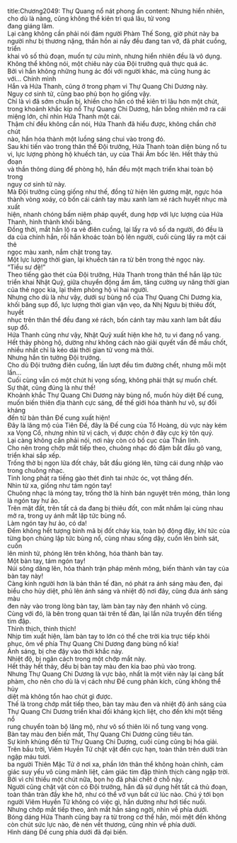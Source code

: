 title:Chương2049: Thự Quang nổ nát phong ấn
content:
Nhưng hiển nhiên, cho dù là nàng, cũng không thể kiên trì quá lâu, tử vong<br>đang giáng lâm.<br>Lại càng không cần phải nói đám người Phàm Thế Song, giờ phút này ba<br>người như bị thương nặng, thần hồn ai nấy đều đang tan vỡ, đã phát cuồng, triển<br>khai vô số thủ đoạn, muốn tự cứu mình, nhưng hiển nhiên đều là vô dụng.<br>Không thể không nói, một chiêu này của Đội trưởng quả thực quá ác.<br>Bởi vì hắn không những hung ác đối với người khác, mà cũng hung ác<br>với… Chính mình<br>Hắn và Hứa Thanh, cũng ở trong phạm vi Thự Quang Chi Dương này.<br>Nguy cơ sinh tử, cũng bao phủ bọn họ giống vậy.<br>Chỉ là vì đã sớm chuẩn bị, khiến cho hắn có thể kiên trì lâu hơn một chút,<br>trong khoảnh khắc kíp nổ Thự Quang Chi Dương, hắn bỗng nhiên mở ra cái<br>miệng lớn, chỉ nhìn Hứa Thanh một cái.<br>Thậm chí đều không cần nói, Hứa Thanh đã hiểu được, không chần chờ chút<br>nào, hắn hóa thành một luồng sáng chui vào trong đó.<br>Sau khi tiến vào trong thân thể Đội trưởng, Hứa Thanh toàn diện bùng nổ tu<br>vi, lực lượng phòng hộ khuếch tán, uy của Thái Âm bốc lên. Hết thảy thủ đoạn<br>và thần thông dùng để phòng hộ, hắn đều một mạch triển khai toàn bộ trong<br>nguy cơ sinh tử này.<br>Mà Đội trưởng cũng giống như thế, đồng tử hiện lên gương mặt, ngực hóa<br>thành vòng xoáy, có bốn cái cánh tay màu xanh lam xé rách huyết nhục mà xuất<br>hiện, nhanh chóng bấm niệm pháp quyết, dung hợp với lực lượng của Hứa<br>Thanh, hình thành khối băng.<br>Đồng thời, mắt hắn lộ ra vẻ điên cuồng, lại lấy ra vô số da người, đó đều là<br>da của chính hắn, rồi hắn khoác toàn bộ lên người, cuối cùng lấy ra một cái thẻ<br>ngọc màu xanh, nắm chặt trong tay.<br>Một lực lượng thời gian, lại khuếch tán ra từ bên trong thẻ ngọc này.<br>“Tiểu sư đệ!”<br>Theo tiếng gào thét của Đội trưởng, Hứa Thanh trong thân thể hắn lập tức<br>triển khai Nhật Quỹ, giữa chuyển động ầm ầm, tăng cường uy năng thời gian<br>của thẻ ngọc kia, lại thêm phòng hộ vì hai người.<br>Nhưng cho dù là như vậy, dưới sự bùng nổ của Thự Quang Chi Dương kia,<br>khối băng sụp đổ, lực lượng thời gian vặn vẹo, da Nhị Ngưu bị thiêu đốt, huyết<br>nhục trên thân thể đều đang xé rách, bốn cánh tay màu xanh lam bắt đầu sụp đổ.<br>Hứa Thanh cũng như vậy, Nhật Quỹ xuất hiện khe hở, tu vi đang nổ vang.<br>Hết thảy phòng hộ, dường như không cách nào giải quyết vấn đề mấu chốt,<br>nhiều nhất chỉ là kéo dài thời gian tử vong mà thôi.<br>Nhưng hắn tin tưởng Đội trưởng.<br>Cho dù Đội trưởng điên cuồng, lần lượt đều tìm đường chết, nhưng mỗi một<br>lần…<br>Cuối cùng vẫn có một chút hi vọng sống, không phải thật sự muốn chết.<br>Sự thật, cũng đúng là như thế!<br>Khoảnh khắc Thự Quang Chi Dương này bùng nổ, muốn hủy diệt Đế cung,<br>muốn biến thiên địa thành cực sáng, để thế giới hóa thành hư vô, sự đối kháng<br>đến từ bản thân Đế cung xuất hiện!<br>Đây là lăng mộ của Tiên Đế, đây là Đế cung của Tổ Hoàng, dù vực này kém<br>xa Vọng Cổ, nhưng nhìn từ vị cách, vị được chôn ở đây cực kỳ tôn quý.<br>Lại càng không cần phải nói, nơi này còn có bố cục của Thần linh.<br>Cho nên trong chớp mắt tiếp theo, chuông nhạc đỏ đậm bắt đầu gõ vang,<br>triển khai sắp xếp.<br>Trống thờ bị ngọn lửa đốt cháy, bắt đầu gióng lên, từng cái dung nhập vào<br>trong chuông nhạc.<br>Tinh long phát ra tiếng gào thét đinh tai nhức óc, vọt thẳng đến.<br>Nhìn từ xa, giống như tám ngón tay!<br>Chuông nhạc là móng tay, trống thờ là hình bán nguyệt trên móng, thân long<br>là ngón tay hư ảo.<br>Trên mặt đất, trên tất cả da đang bị thiêu đốt, con mắt nhắm lại cùng nhau<br>mở ra, trong uy ánh mắt lập tức bùng nổ.<br>Làm ngón tay hư ảo, có da!<br>Đếm không hết tượng binh mã bị đốt cháy kia, toàn bộ động đậy, khí tức của<br>từng bọn chúng lập tức bùng nổ, cùng nhau sống dậy, cuốn lên binh sát, cuốn<br>lên minh tử, phóng lên trên không, hóa thành bàn tay.<br>Một bàn tay, tám ngón tay!<br>Núi sông dâng lên, hóa thành trận pháp mênh mông, biến thành vân tay của<br>bàn tay này!<br>Càng kinh người hơn là bản thân tế đàn, nó phát ra ánh sáng màu đen, đại<br>biểu cho hủy diệt, phủ lên ánh sáng và nhiệt độ nơi đây, cũng đưa ánh sáng màu<br>đen này vào trong lòng bàn tay, làm bàn tay này đen nhánh vô cùng.<br>Cùng với đó, là bên trong quan tài trên tế đàn, lại lần nữa truyền đến tiếng<br>tim đập.<br>Thình thịch, thình thịch!<br>Nhịp tim xuất hiện, làm bàn tay to lớn có thể che trời kia trực tiếp khôi<br>phục, ôm về phía Thự Quang Chi Dương đang bùng nổ kia!<br>Ánh sáng, bị che đậy vào thời khắc này.<br>Nhiệt độ, bị ngăn cách trong một chớp mắt này.<br>Hết thảy hết thảy, đều bị bàn tay màu đen kia bao phủ vào trong.<br>Nhưng Thự Quang Chi Dương là vực bảo, nhất là một viên này lại càng bất<br>phàm, cho nên cho dù là vị cách như Đế cung phản kích, cũng không thể hủy<br>diệt mà không tổn hao chút gì được.<br>Thế là trong chớp mắt tiếp theo, bàn tay màu đen và nhiệt độ ánh sáng của<br>Thự Quang Chi Dương triển khai đối kháng kịch liệt, cho đến khi một tiếng nổ<br>rung chuyển toàn bộ lăng mộ, như vô số thiên lôi nổ tung vang vọng.<br>Bàn tay màu đen biến mất, Thự Quang Chi Dương cũng tiêu tán.<br>Sự kinh khủng đến từ Thự Quang Chi Dương, cuối cùng cũng bị hóa giải.<br>Trên bầu trời, Viêm Huyền Tử chật vật đến cực hạn, toàn thân trên dưới tràn<br>ngập máu tươi.<br>ba người Thiên Mặc Tử ở nơi xa, phần lớn thân thể không hoàn chỉnh, cảm<br>giác suy yếu vô cùng mãnh liệt, cảm giác tim đập thình thịch càng ngập trời.<br>Bởi vì chỉ thiếu một chút nữa, bọn họ đã phải chết ở chỗ này.<br>Người cũng chật vật còn có Đội trưởng, hắn đã sử dụng hết tất cả thủ đoạn,<br>toàn thân tràn đầy khe hở, như có thể vỡ vụn bất cứ lúc nào. Chú ý tới bọn<br>người Viêm Huyền Tử không có việc gì, hắn dường như hơi tiếc nuối.<br>Nhưng chớp mắt tiếp theo, ánh mắt hắn sáng ngời, nhìn về phía dưới.<br>Bóng dáng Hứa Thanh cũng bay ra từ trong cơ thể hắn, mỏi mệt đến không<br>còn chút sức lực nào, đè nén vết thương, cũng nhìn về phía dưới.<br>Hình dáng Đế cung phía dưới đã đại biến.